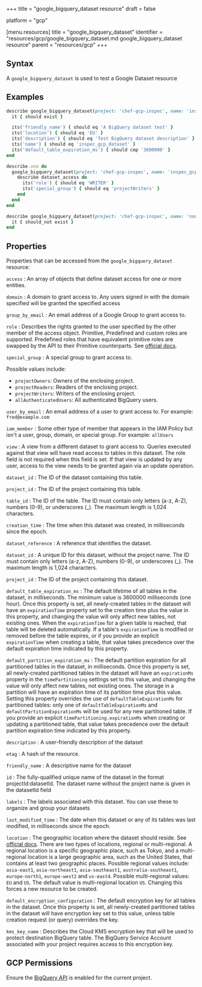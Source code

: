 +++
title = "google_bigquery_dataset resource"
draft = false

platform = "gcp"

[menu.resources]
    title = "google_bigquery_dataset"
    identifier = "resources/gcp/google_bigquery_dataset.md google_bigquery_dataset resource"
    parent = "resources/gcp"
+++

## Syntax

A `google_bigquery_dataset` is used to test a Google Dataset resource

## Examples

```ruby
describe google_bigquery_dataset(project: 'chef-gcp-inspec', name: 'inspec_gcp_dataset') do
  it { should exist }

  its('friendly_name') { should eq 'A BigQuery dataset test' }
  its('location') { should eq 'EU' }
  its('description') { should eq 'Test BigQuery dataset description' }
  its('name') { should eq 'inspec_gcp_dataset' }
  its('default_table_expiration_ms') { should cmp '3600000' }
end

describe.one do
  google_bigquery_dataset(project: 'chef-gcp-inspec', name: 'inspec_gcp_dataset').access.each do |dataset_access|
    describe dataset_access do
      its('role') { should eq 'WRITER' }
      its('special_group') { should eq 'projectWriters' }
    end
  end
end

describe google_bigquery_dataset(project: 'chef-gcp-inspec', name: 'nonexistent') do
  it { should_not exist }
end
```

## Properties

Properties that can be accessed from the `google_bigquery_dataset` resource:

`access`
: An array of objects that define dataset access for one or more entities.

`domain`
: A domain to grant access to. Any users signed in with the domain specified will be granted the specified access

`group_by_email`
: An email address of a Google Group to grant access to.

`role`
: Describes the rights granted to the user specified by the other member of the access object. Primitive, Predefined and custom roles are supported. Predefined roles that have equivalent primitive roles are swapped by the API to their Primitive counterparts. See [official docs](https://cloud.google.com/bigquery/docs/access-control).

`special_group`
: A special group to grant access to.

  Possible values include:

  - `projectOwners`: Owners of the enclosing project.
  - `projectReaders`: Readers of the enclosing project.
  - `projectWriters`: Writers of the enclosing project.
  - `allAuthenticatedUsers`: All authenticated BigQuery users.

`user_by_email`
: An email address of a user to grant access to. For example: `fred@example.com`

`iam_member`
: Some other type of member that appears in the IAM Policy but isn't a user, group, domain, or special group. For example: `allUsers`

`view`
: A view from a different dataset to grant access to. Queries executed against that view will have read access to tables in this dataset. The role field is not required when this field is set. If that view is updated by any user, access to the view needs to be granted again via an update operation.

  `dataset_id`
  : The ID of the dataset containing this table.

  `project_id`
  : The ID of the project containing this table.

  `table_id`
  : The ID of the table. The ID must contain only letters (a-z, A-Z), numbers (0-9), or underscores (_). The maximum length is 1,024 characters.

`creation_time`
: The time when this dataset was created, in milliseconds since the epoch.

`dataset_reference`
: A reference that identifies the dataset.

`dataset_id`
: A unique ID for this dataset, without the project name. The ID must contain only letters (a-z, A-Z), numbers (0-9), or underscores (_). The maximum length is 1,024 characters.

`project_id`
: The ID of the project containing this dataset.

`default_table_expiration_ms`
: The default lifetime of all tables in the dataset, in milliseconds. The minimum value is 3600000 milliseconds (one hour). Once this property is set, all newly-created tables in the dataset will have an `expirationTime` property set to the creation time plus the value in this property, and changing the value will only affect new tables, not existing ones. When the `expirationTime` for a given table is reached, that table will be deleted automatically. If a table's `expirationTime` is modified or removed before the table expires, or if you provide an explicit `expirationTime` when creating a table, that value takes precedence over the default expiration time indicated by this property.

`default_partition_expiration_ms`
: The default partition expiration for all partitioned tables in the dataset, in milliseconds. Once this property is set, all newly-created partitioned tables in the dataset will have an `expirationMs` property in the `timePartitioning` settings set to this value, and changing the value will only affect new tables, not existing ones. The storage in a partition will have an expiration time of its partition time plus this value. Setting this property overrides the use of `defaultTableExpirationMs` for partitioned tables: only one of `defaultTableExpirationMs` and `defaultPartitionExpirationMs` will be used for any new partitioned table. If you provide an explicit `timePartitioning.expirationMs` when creating or updating a partitioned table, that value takes precedence over the default partition expiration time indicated by this property.

`description`
: A user-friendly description of the dataset

`etag`
: A hash of the resource.

`friendly_name`
: A descriptive name for the dataset

`id`
: The fully-qualified unique name of the dataset in the format projectId:datasetId. The dataset name without the project name is given in the datasetId field

`labels`
: The labels associated with this dataset. You can use these to organize and group your datasets

`last_modified_time`
: The date when this dataset or any of its tables was last modified, in milliseconds since the epoch.

`location`
: The geographic location where the dataset should reside. See [official docs](https://cloud.google.com/bigquery/docs/dataset-locations). There are two types of locations, regional or multi-regional. A regional location is a specific geographic place, such as Tokyo, and a multi-regional location is a large geographic area, such as the United States, that contains at least two geographic places. Possible regional values include: `asia-east1`, `asia-northeast1`, `asia-southeast1`, `australia-southeast1`, `europe-north1`, `europe-west2` and `us-east4`. Possible multi-regional values: `EU` and `US`. The default value is multi-regional location `US`. Changing this forces a new resource to be created.

`default_encryption_configuration`
: The default encryption key for all tables in the dataset. Once this property is set, all newly-created partitioned tables in the dataset will have encryption key set to this value, unless table creation request (or query) overrides the key.

`kms_key_name`
: Describes the Cloud KMS encryption key that will be used to protect destination BigQuery table. The BigQuery Service Account associated with your project requires access to this encryption key.

## GCP Permissions

Ensure the [BigQuery API](https://console.cloud.google.com/apis/library/bigquery-json.googleapis.com/) is enabled for the current project.
